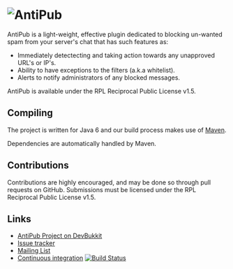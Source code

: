 ![AntiPub](http://dev.bukkit.org/media/images/53/117/antipub.png)
=========

AntiPub is a light-weight, effective plugin dedicated to blocking un-wanted spam from your server's chat that has such features as:

* Immediately detectecting and taking action towards any unapproved URL's or IP's.
* Ability to have exceptions to the filters (a.k.a whitelist).
* Alerts to notify administrators of any blocked messages.

AntiPub is available under the RPL Reciprocal Public License v1.5.

Compiling
---------

The project is written for Java 6 and our build process makes use of [Maven](http://maven.apache.org).

Dependencies are automatically handled by Maven.

Contributions
------------

Contributions are highly encouraged, and may be done so through pull requests on GitHub. Submissions must be licensed under the RPL Reciprocal Public License v1.5.

Links
-----

* [AntiPub Project on DevBukkit](http://dev.bukkit.org/server-mods/antipub/)
* [Issue tracker](https://github.com/Wolfy9247/AntiPub/issues)
* [Mailing List](https://groups.google.com/forum/#!forum/antipub-dev)
* [Continuous integration](https://travis-ci.org/Wolfy9247/AntiPub) [![Build Status](https://secure.travis-ci.org/Wolfy9247/AntiPub.png)](http://travis-ci.org/Wolfy9247/AntiPub)
